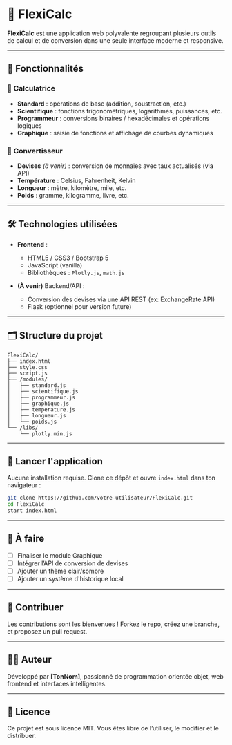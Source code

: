 
# 🔢 FlexiCalc

**FlexiCalc** est une application web polyvalente regroupant plusieurs outils de calcul et de conversion dans une seule interface moderne et responsive.

---

## 🧭 Fonctionnalités

### 🧮 Calculatrice
- **Standard** : opérations de base (addition, soustraction, etc.)
- **Scientifique** : fonctions trigonométriques, logarithmes, puissances, etc.
- **Programmeur** : conversions binaires / hexadécimales et opérations logiques
- **Graphique** : saisie de fonctions et affichage de courbes dynamiques

### 🔁 Convertisseur
- **Devises** *(à venir)* : conversion de monnaies avec taux actualisés (via API)
- **Température** : Celsius, Fahrenheit, Kelvin
- **Longueur** : mètre, kilomètre, mile, etc.
- **Poids** : gramme, kilogramme, livre, etc.

---

## 🛠️ Technologies utilisées

- **Frontend** :
  - HTML5 / CSS3 / Bootstrap 5
  - JavaScript (vanilla)
  - Bibliothèques : `Plotly.js`, `math.js`

- **(À venir)** Backend/API :
  - Conversion des devises via une API REST (ex: ExchangeRate API)
  - Flask (optionnel pour version future)

---

## 🗂️ Structure du projet

```
FlexiCalc/
├── index.html
├── style.css
├── script.js
├── /modules/
│   ├── standard.js
│   ├── scientifique.js
│   ├── programmeur.js
│   ├── graphique.js
│   ├── temperature.js
│   ├── longueur.js
│   └── poids.js
└── /libs/
    └── plotly.min.js
```

---

## 🚀 Lancer l'application

Aucune installation requise. Clone ce dépôt et ouvre `index.html` dans ton navigateur :

```bash
git clone https://github.com/votre-utilisateur/FlexiCalc.git
cd FlexiCalc
start index.html
```

---

## 📌 À faire

- [ ] Finaliser le module Graphique
- [ ] Intégrer l’API de conversion de devises
- [ ] Ajouter un thème clair/sombre
- [ ] Ajouter un système d'historique local

---

## 🤝 Contribuer

Les contributions sont les bienvenues ! Forkez le repo, créez une branche, et proposez un pull request.

---

## 🧑‍💻 Auteur

Développé par **[TonNom]**, passionné de programmation orientée objet, web frontend et interfaces intelligentes.

---

## 📄 Licence

Ce projet est sous licence MIT. Vous êtes libre de l’utiliser, le modifier et le distribuer.
